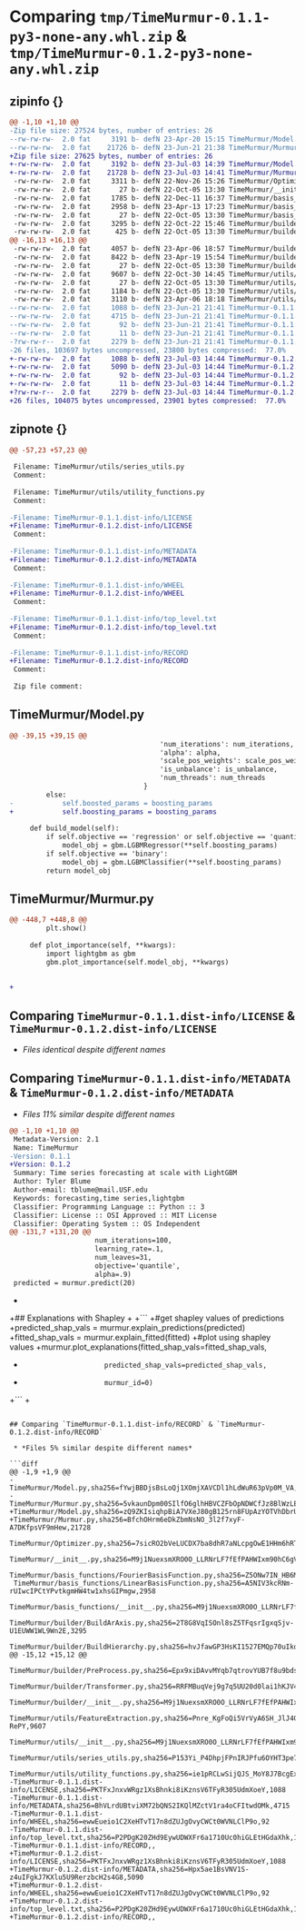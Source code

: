 # Comparing `tmp/TimeMurmur-0.1.1-py3-none-any.whl.zip` & `tmp/TimeMurmur-0.1.2-py3-none-any.whl.zip`

## zipinfo {}

```diff
@@ -1,10 +1,10 @@
-Zip file size: 27524 bytes, number of entries: 26
--rw-rw-rw-  2.0 fat     3191 b- defN 23-Apr-20 15:15 TimeMurmur/Model.py
--rw-rw-rw-  2.0 fat    21726 b- defN 23-Jun-21 21:38 TimeMurmur/Murmur.py
+Zip file size: 27625 bytes, number of entries: 26
+-rw-rw-rw-  2.0 fat     3192 b- defN 23-Jul-03 14:39 TimeMurmur/Model.py
+-rw-rw-rw-  2.0 fat    21728 b- defN 23-Jul-03 14:41 TimeMurmur/Murmur.py
 -rw-rw-rw-  2.0 fat     3311 b- defN 22-Nov-26 15:26 TimeMurmur/Optimizer.py
 -rw-rw-rw-  2.0 fat       27 b- defN 22-Oct-05 13:30 TimeMurmur/__init__.py
 -rw-rw-rw-  2.0 fat     1785 b- defN 22-Dec-11 16:37 TimeMurmur/basis_functions/FourierBasisFunction.py
 -rw-rw-rw-  2.0 fat     2958 b- defN 23-Apr-13 17:23 TimeMurmur/basis_functions/LinearBasisFunction.py
 -rw-rw-rw-  2.0 fat       27 b- defN 22-Oct-05 13:30 TimeMurmur/basis_functions/__init__.py
 -rw-rw-rw-  2.0 fat     3295 b- defN 22-Oct-22 15:46 TimeMurmur/builder/BuildArAxis.py
 -rw-rw-rw-  2.0 fat      425 b- defN 22-Oct-05 13:30 TimeMurmur/builder/BuildHierarchy.py
@@ -16,13 +16,13 @@
 -rw-rw-rw-  2.0 fat     4057 b- defN 23-Apr-06 18:57 TimeMurmur/builder/PreProcess.py
 -rw-rw-rw-  2.0 fat     8422 b- defN 23-Apr-19 15:54 TimeMurmur/builder/Transformer.py
 -rw-rw-rw-  2.0 fat       27 b- defN 22-Oct-05 13:30 TimeMurmur/builder/__init__.py
 -rw-rw-rw-  2.0 fat     9607 b- defN 22-Oct-30 14:45 TimeMurmur/utils/FeatureExtraction.py
 -rw-rw-rw-  2.0 fat       27 b- defN 22-Oct-05 13:30 TimeMurmur/utils/__init__.py
 -rw-rw-rw-  2.0 fat     1184 b- defN 22-Oct-05 13:30 TimeMurmur/utils/series_utils.py
 -rw-rw-rw-  2.0 fat     3110 b- defN 23-Apr-06 18:18 TimeMurmur/utils/utility_functions.py
--rw-rw-rw-  2.0 fat     1088 b- defN 23-Jun-21 21:41 TimeMurmur-0.1.1.dist-info/LICENSE
--rw-rw-rw-  2.0 fat     4715 b- defN 23-Jun-21 21:41 TimeMurmur-0.1.1.dist-info/METADATA
--rw-rw-rw-  2.0 fat       92 b- defN 23-Jun-21 21:41 TimeMurmur-0.1.1.dist-info/WHEEL
--rw-rw-rw-  2.0 fat       11 b- defN 23-Jun-21 21:41 TimeMurmur-0.1.1.dist-info/top_level.txt
-?rw-rw-r--  2.0 fat     2279 b- defN 23-Jun-21 21:41 TimeMurmur-0.1.1.dist-info/RECORD
-26 files, 103697 bytes uncompressed, 23800 bytes compressed:  77.0%
+-rw-rw-rw-  2.0 fat     1088 b- defN 23-Jul-03 14:44 TimeMurmur-0.1.2.dist-info/LICENSE
+-rw-rw-rw-  2.0 fat     5090 b- defN 23-Jul-03 14:44 TimeMurmur-0.1.2.dist-info/METADATA
+-rw-rw-rw-  2.0 fat       92 b- defN 23-Jul-03 14:44 TimeMurmur-0.1.2.dist-info/WHEEL
+-rw-rw-rw-  2.0 fat       11 b- defN 23-Jul-03 14:44 TimeMurmur-0.1.2.dist-info/top_level.txt
+?rw-rw-r--  2.0 fat     2279 b- defN 23-Jul-03 14:44 TimeMurmur-0.1.2.dist-info/RECORD
+26 files, 104075 bytes uncompressed, 23901 bytes compressed:  77.0%
```

## zipnote {}

```diff
@@ -57,23 +57,23 @@
 
 Filename: TimeMurmur/utils/series_utils.py
 Comment: 
 
 Filename: TimeMurmur/utils/utility_functions.py
 Comment: 
 
-Filename: TimeMurmur-0.1.1.dist-info/LICENSE
+Filename: TimeMurmur-0.1.2.dist-info/LICENSE
 Comment: 
 
-Filename: TimeMurmur-0.1.1.dist-info/METADATA
+Filename: TimeMurmur-0.1.2.dist-info/METADATA
 Comment: 
 
-Filename: TimeMurmur-0.1.1.dist-info/WHEEL
+Filename: TimeMurmur-0.1.2.dist-info/WHEEL
 Comment: 
 
-Filename: TimeMurmur-0.1.1.dist-info/top_level.txt
+Filename: TimeMurmur-0.1.2.dist-info/top_level.txt
 Comment: 
 
-Filename: TimeMurmur-0.1.1.dist-info/RECORD
+Filename: TimeMurmur-0.1.2.dist-info/RECORD
 Comment: 
 
 Zip file comment:
```

## TimeMurmur/Model.py

```diff
@@ -39,15 +39,15 @@
                                     'num_iterations': num_iterations,
                                     'alpha': alpha,
                                     'scale_pos_weights': scale_pos_weights,
                                     'is_unbalance': is_unbalance,
                                     'num_threads': num_threads
                                 }
         else:
-            self.boosted_params = boosting_params
+            self.boosting_params = boosting_params
             
     def build_model(self):
         if self.objective == 'regression' or self.objective == 'quantile' or self.objective == 'mape':
             model_obj = gbm.LGBMRegressor(**self.boosting_params)
         if self.objective == 'binary':
             model_obj = gbm.LGBMClassifier(**self.boosting_params)
         return model_obj
```

## TimeMurmur/Murmur.py

```diff
@@ -448,7 +448,8 @@
         plt.show()
 
     def plot_importance(self, **kwargs):
         import lightgbm as gbm
         gbm.plot_importance(self.model_obj, **kwargs)
 
 
+
```

## Comparing `TimeMurmur-0.1.1.dist-info/LICENSE` & `TimeMurmur-0.1.2.dist-info/LICENSE`

 * *Files identical despite different names*

## Comparing `TimeMurmur-0.1.1.dist-info/METADATA` & `TimeMurmur-0.1.2.dist-info/METADATA`

 * *Files 11% similar despite different names*

```diff
@@ -1,10 +1,10 @@
 Metadata-Version: 2.1
 Name: TimeMurmur
-Version: 0.1.1
+Version: 0.1.2
 Summary: Time series forecasting at scale with LightGBM
 Author: Tyler Blume
 Author-email: tblume@mail.USF.edu
 Keywords: forecasting,time series,lightgbm
 Classifier: Programming Language :: Python :: 3
 Classifier: License :: OSI Approved :: MIT License
 Classifier: Operating System :: OS Independent
@@ -131,7 +131,20 @@
                     num_iterations=100,
                     learning_rate=.1,
                     num_leaves=31,
                     objective='quantile',
                     alpha=.9)
 predicted = murmur.predict(20)
 ```
+
+## Explanations with Shapley
+
+```
+#get shapley values of predictions
+predicted_shap_vals = murmur.explain_predictions(predicted)
+fitted_shap_vals = murmur.explain_fitted(fitted)
+#plot using shapley values
+murmur.plot_explanations(fitted_shap_vals=fitted_shap_vals,
+                         predicted_shap_vals=predicted_shap_vals,
+                         murmur_id=0)
+```
+
```

## Comparing `TimeMurmur-0.1.1.dist-info/RECORD` & `TimeMurmur-0.1.2.dist-info/RECORD`

 * *Files 5% similar despite different names*

```diff
@@ -1,9 +1,9 @@
-TimeMurmur/Model.py,sha256=fYwjBBDjsBsLoQj1XOmjXAVCDl1hLdWuR63pVp0M_VA,3191
-TimeMurmur/Murmur.py,sha256=5vkaunDpm00SIlfO6glhHBVCZFbOpNDWCfJz8BlWzLE,21726
+TimeMurmur/Model.py,sha256=zQ9ZKIsiqhpBiA7VXeJ80gB125rn8FUpAzYOTVhDbrU,3192
+TimeMurmur/Murmur.py,sha256=BfchOHrm6eDkZbmNsNO_3l2f7xyF-A7DKfpsVF9mHew,21728
 TimeMurmur/Optimizer.py,sha256=7sicRO2bVeLUCDX7ba8dhR7aNLcpgOwE1HHm6hRTNlQ,3311
 TimeMurmur/__init__.py,sha256=M9j1NuexsmXRO0O_LLRNrLF7fEfPAHWIxm90hC6gV3I,27
 TimeMurmur/basis_functions/FourierBasisFunction.py,sha256=Z5ONw7IN_HB6MnyEqm6aDLOnfMy4E72GTEr5yM7BAAA,1785
 TimeMurmur/basis_functions/LinearBasisFunction.py,sha256=A5NIV3kcRNm-rUIwcIPCtYPvtkgmHW4tw1xhsGIPmgw,2958
 TimeMurmur/basis_functions/__init__.py,sha256=M9j1NuexsmXRO0O_LLRNrLF7fEfPAHWIxm90hC6gV3I,27
 TimeMurmur/builder/BuildArAxis.py,sha256=2T8G8VqISOnl8sZ5TFqsrIgxqSjv-U1EUWW1WL9Wn2E,3295
 TimeMurmur/builder/BuildHierarchy.py,sha256=hvJfawGP3HsKI1527EMQp70uIkdE8K9FdTFWOxtsNGo,425
@@ -15,12 +15,12 @@
 TimeMurmur/builder/PreProcess.py,sha256=Epx9xiDAvvMYqb7qtrovYUB7f8u9bdsvw4Ve1Xusm3A,4057
 TimeMurmur/builder/Transformer.py,sha256=RRFMBuqVej9g7q5UU20d0lai1hKJV4fob8SUO4FZX2g,8422
 TimeMurmur/builder/__init__.py,sha256=M9j1NuexsmXRO0O_LLRNrLF7fEfPAHWIxm90hC6gV3I,27
 TimeMurmur/utils/FeatureExtraction.py,sha256=Pnre_KgFoQi5VrVyA6SH_JlJ4GCnfHtRNvCrjB-RePY,9607
 TimeMurmur/utils/__init__.py,sha256=M9j1NuexsmXRO0O_LLRNrLF7fEfPAHWIxm90hC6gV3I,27
 TimeMurmur/utils/series_utils.py,sha256=P153Yi_P4DhpjFPnIRJPfu6OYHT3pe7BUnHKHzdzfWk,1184
 TimeMurmur/utils/utility_functions.py,sha256=ie1pRCLwSijQJS_MoY8J7BcgExmh809aVtWNDSkJYWs,3110
-TimeMurmur-0.1.1.dist-info/LICENSE,sha256=PKTFxJnxvWRgz1XsBhnki8iKznsV6TFyR305UdmXoeY,1088
-TimeMurmur-0.1.1.dist-info/METADATA,sha256=BhVLrdUBtviXM72bQNS2IKQlMZctV1ra4oCFItwdOMk,4715
-TimeMurmur-0.1.1.dist-info/WHEEL,sha256=ewwEueio1C2XeHTvT17n8dZUJgOvyCWCt0WVNLClP9o,92
-TimeMurmur-0.1.1.dist-info/top_level.txt,sha256=P2PDgK20ZHd9EywUDWXFr6a1710Uc0hiGLEtHGdaXhk,11
-TimeMurmur-0.1.1.dist-info/RECORD,,
+TimeMurmur-0.1.2.dist-info/LICENSE,sha256=PKTFxJnxvWRgz1XsBhnki8iKznsV6TFyR305UdmXoeY,1088
+TimeMurmur-0.1.2.dist-info/METADATA,sha256=Hpx5ae1BsVNV1S-z4uIFgkJ7KXlu5U9RerzbcH2s4G8,5090
+TimeMurmur-0.1.2.dist-info/WHEEL,sha256=ewwEueio1C2XeHTvT17n8dZUJgOvyCWCt0WVNLClP9o,92
+TimeMurmur-0.1.2.dist-info/top_level.txt,sha256=P2PDgK20ZHd9EywUDWXFr6a1710Uc0hiGLEtHGdaXhk,11
+TimeMurmur-0.1.2.dist-info/RECORD,,
```

